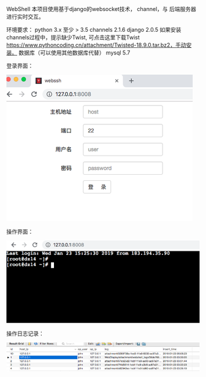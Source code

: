 WebShell
本项目使用基于django的websocket技术， channel，与 后端服务器进行实时交互。

环境要求：
python 3.x 至少 > 3.5
channels  2.1.6
django 2.0.5
如果安装channels过程中，提示缺少Twist, 可点击这里下载Twist https://www.pythoncoding.cn/attachment/Twisted-18.9.0.tar.bz2，手动安装。
数据库（可以使用其他数据库代替）
mysql 5.7

登录界面：

![56774795.png](WebShell/readme_files/56774795.png)

操作界面：

![56869860.png](WebShell/readme_files/56869860.png)

操作日志记录：

![56947662.png](WebShell/readme_files/56947662.png)


